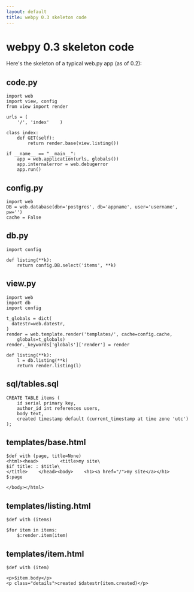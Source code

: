 ```yaml
---
layout: default
title: webpy 0.3 skeleton code
---
```


# webpy 0.3 skeleton code

Here's the skeleton of a typical web.py app (as of 0.2):

## code.py

    import web
    import view, config
    from view import render

    urls = (
        '/', 'index'    )

    class index:
        def GET(self):
            return render.base(view.listing())

    if __name__ == "__main__":
        app = web.application(urls, globals())
        app.internalerror = web.debugerror
        app.run()

## config.py

    import web
    DB = web.database(dbn='postgres', db='appname', user='username', pw='')
    cache = False

## db.py

    import config

    def listing(**k):
        return config.DB.select('items', **k)

## view.py

    import web
    import db
    import config
    
    t_globals = dict(
      datestr=web.datestr,
    )
    render = web.template.render('templates/', cache=config.cache, 
        globals=t_globals)
    render._keywords['globals']['render'] = render

    def listing(**k):
        l = db.listing(**k)
        return render.listing(l)
    
## sql/tables.sql

    CREATE TABLE items (
        id serial primary key,
        author_id int references users,
        body text,
        created timestamp default (current_timestamp at time zone 'utc')
    );

## templates/base.html

    $def with (page, title=None)
    <html><head>        <title>my site\
    $if title: : $title\
    </title>    </head><body>    <h1><a href="/">my site</a></h1>
    $:page
    
    </body></html>
## templates/listing.html

    $def with (items)

    $for item in items:
        $:render.item(item)

## templates/item.html

    $def with (item)
    
    <p>$item.body</p>    
    <p class="details">created $datestr(item.created)</p>